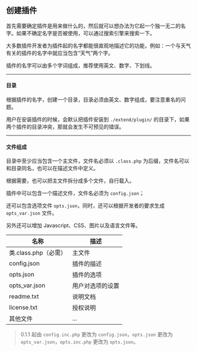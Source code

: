 ## 创建插件

首先需要确定插件是用来做什么的，然后就可以想办法为它起一个独一无二的名字。如果不确定名字是否被使用，可以通过搜索引擎来搜索一下。

大多数插件开发者为插件起的名字都能很直观地描述它的功能，例如：一个与天气有关的插件的名字中就应当包含“天气”两个字。

插件的名字可以由多个字词组成，推荐使用英文、数字、下划线。

----------

#### 目录

根据插件的名字，创建一个目录，目录必须由英文、数字组成，要注意重名的问题。

用户在安装插件的时候，会默认把插件安装到 `./extend/plugin/` 的目录下，如果两个插件的目录冲突，那就会发生不可预见的错误。

---------- 
 
#### 文件组成

目录中至少应当包含一个主文件，文件名必须以 `.class.php` 为后缀，文件名可以和目录同名，也可以在描述文件中定义。

根据需要，也可以把主文件拆分成多个文件，自行载入。

插件中可以包含一个描述文件，文件名必须为 `config.json`；

还可以包含选项文件 `opts.json`，同时，还可以根据开发者的要求生成 `opts_var.json` 文件。

另外还可以增加 Javascript、CSS、图片以及语言文件等。

| 名称 | 描述 |
| - | - |
| 类.class.php（必需） | 主文件 |
| config.json | 插件的描述 |
| opts.json | 插件的选项 |
| opts_var.json | 用户对选项的设置 |
| readme.txt | 说明文档 |
| license.txt | 授权说明 |
| 其他文件 | ... |

> 0.1.1 起由 `config.inc.php` 更改为 `config.json`，`opts.json` 更改为 `opts_var.json`，`opts.inc.php` 更改为 `opts.json`。
